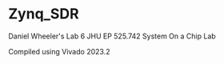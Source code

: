 # Zynq_SDR

Daniel Wheeler's Lab 6 JHU EP 525.742 System On a Chip Lab

Compiled using Vivado 2023.2 
